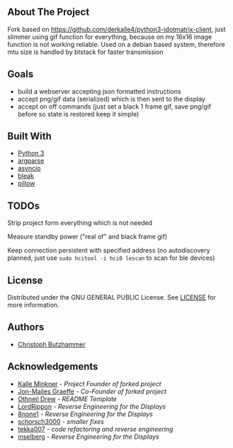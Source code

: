 <br/>

## About The Project

Fork based on https://github.com/derkalle4/python3-idotmatrix-client, just slimmer using gif function for everything, because on my 16x16 image function is not working reliable. Used on a debian based system, therefore mtu size is handled by btstack for faster transmission

## Goals
* build a webserver accepting json formatted instructions
* accept png/gif data (serialized) which is then sent to the display
* accept on off commands (just set a black 1 frame gif, save png/gif before so state is restored keep it simple)

## Built With

* [Python 3](https://www.python.org/downloads/)
* [argparse](https://docs.python.org/3/library/argparse.html)
* [asyncio](https://docs.python.org/3/library/asyncio.html)
* [bleak](https://github.com/hbldh/bleak)
* [pillow](https://python-pillow.org)

## TODOs

Strip project form everything which is not needed

Measure standby power ("real of" and black frame gif)

Keep connection persistent with specified address (no autodiscovery planned, just use ``` sudo hcitool -i hci0 lescan ``` to scan for ble devices)

## License

Distributed under the GNU GENERAL PUBLIC License. See [LICENSE](https://github.com/derkalle4/python3-idotmatrix-client/blob/main/LICENSE) for more information.

## Authors

* [Christoph Butzhammer](https://github.com/butz6617)

## Acknowledgements

* [Kalle Minkner](https://github.com/derkalle4) - *Project Founder of forked project*
* [Jon-Mailes Graeffe](https://github.com/jmgraeffe) - *Co-Founder of forked project*
* [Othneil Drew](https://github.com/othneildrew/Best-README-Template) - *README Template*
* [LordRippon](https://github.com/LordRippon) - *Reverse Engineering for the Displays*
* [8none1](https://github.com/8none1) - *Reverse Engineering for the Displays*
* [schorsch3000](https://github.com/schorsch3000) - *smaller fixes*
* [tekka007](https://github.com/tekka007) - *code refactoring and reverse engineering*
* [inselberg](https://github.com/inselberg) - *Reverse Engineering for the Displays*
